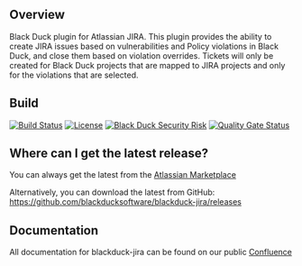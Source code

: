## Overview ##
Black Duck plugin for Atlassian JIRA.  This plugin provides the ability to create JIRA issues based on vulnerabilities and Policy violations in Black Duck, and close them based on violation overrides.  Tickets will only be created for Black Duck projects that are mapped to JIRA projects and only for the violations that are selected.

## Build ##

[![Build Status](https://travis-ci.org/blackducksoftware/blackduck-jira.svg?branch=master)](https://travis-ci.org/blackducksoftware/blackduck-jira)
[![License](https://img.shields.io/badge/License-Apache%202.0-blue.svg)](https://opensource.org/licenses/Apache-2.0) 
[![Black Duck Security Risk](https://copilot.blackducksoftware.com/github/repos/blackducksoftware/blackduck-jira/branches/master/badge-risk.svg)](https://copilot.blackducksoftware.com/github/repos/blackducksoftware/blackduck-jira/branches/master)
[![Quality Gate Status](https://sonarcloud.io/api/project_badges/measure?project=com.blackducksoftware.integration%3Ahub-jira&metric=alert_status)](https://sonarcloud.io/dashboard?id=com.blackducksoftware.integration%3Ahub-jira)
## Where can I get the latest release? ##
You can always get the latest from the [Atlassian Marketplace](https://marketplace.atlassian.com/plugins/com.blackducksoftware.integration.blackduck-jira/server/overview) 

Alternatively, you can download the latest from GitHub: https://github.com/blackducksoftware/blackduck-jira/releases


## Documentation ##
All documentation for blackduck-jira can be found on our public [Confluence](https://synopsys.atlassian.net/wiki/spaces/INTDOCS/pages/231833603/Black+Duck+JIRA+6.3.0)
